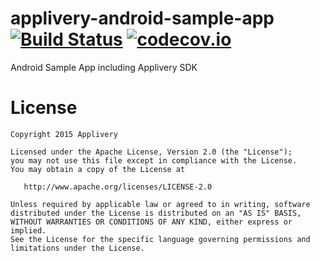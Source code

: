 # applivery-android-sample-app  [![Build Status](https://travis-ci.org/applivery/applivery-android-sample-app.svg?branch=master)](https://travis-ci.org/applivery/applivery-android-sample-app) [![codecov.io](https://codecov.io/github/applivery/applivery-android-sample-app/coverage.svg?branch=master)](https://codecov.io/github/applivery/applivery-android-sample-app)

Android Sample App including Applivery SDK


License
=======

    Copyright 2015 Applivery

    Licensed under the Apache License, Version 2.0 (the "License");
    you may not use this file except in compliance with the License.
    You may obtain a copy of the License at

       http://www.apache.org/licenses/LICENSE-2.0

    Unless required by applicable law or agreed to in writing, software
    distributed under the License is distributed on an "AS IS" BASIS,
    WITHOUT WARRANTIES OR CONDITIONS OF ANY KIND, either express or implied.
    See the License for the specific language governing permissions and
    limitations under the License.